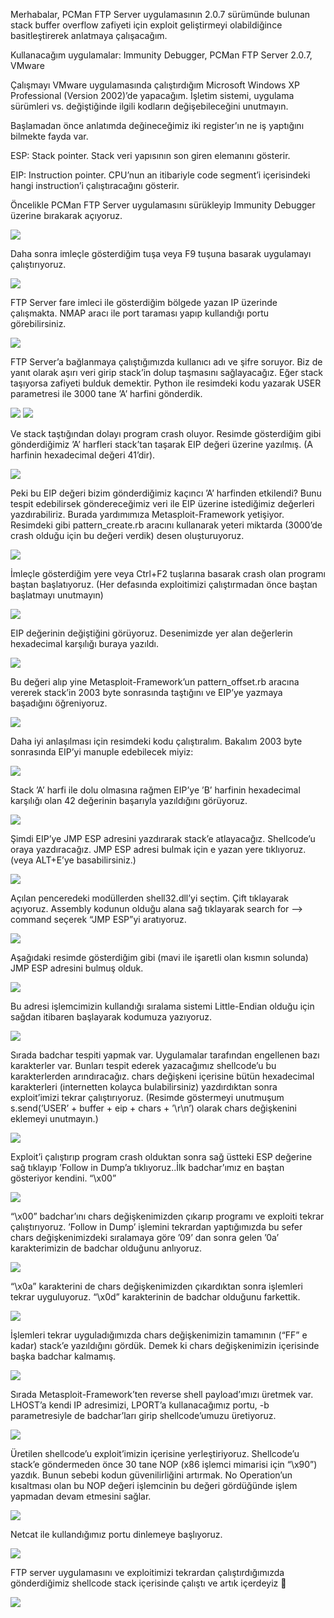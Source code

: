 Merhabalar, PCMan FTP Server uygulamasının 2.0.7 sürümünde bulunan stack buffer overflow zafiyeti için exploit geliştirmeyi olabildiğince basitleştirerek anlatmaya çalışacağım.

Kullanacağım uygulamalar: Immunity Debugger, PCMan FTP Server 2.0.7, VMware

Çalışmayı VMware uygulamasında çalıştırdığım Microsoft Windows XP Professional (Version 2002)’de yapacağım. İşletim sistemi, uygulama sürümleri vs. değiştiğinde ilgili kodların değişebileceğini unutmayın.

Başlamadan önce anlatımda değineceğimiz iki register’ın ne iş yaptığını bilmekte fayda var.

ESP: Stack pointer. Stack veri yapısının son giren elemanını gösterir.

EIP: Instruction pointer. CPU’nun an itibariyle code segment’i içerisindeki hangi instruction’i çalıştıracağını gösterir.

Öncelikle PCMan FTP Server uygulamasını sürükleyip Immunity Debugger üzerine bırakarak açıyoruz.

![](https://imguploads.net/images/2018/12/05/168d5b6c6dcbdab5f.png)

Daha sonra imleçle gösterdiğim tuşa veya F9 tuşuna basarak uygulamayı çalıştırıyoruz.

![](https://imguploads.net/images/2018/12/05/2.png)

FTP Server fare imleci ile gösterdiğim bölgede yazan IP üzerinde çalışmakta. NMAP aracı ile port taraması yapıp kullandığı portu görebilirsiniz.

![](https://imguploads.net/images/2018/12/05/3.png)

FTP Server’a bağlanmaya çalıştığımızda kullanıcı adı ve şifre soruyor. Biz de yanıt olarak aşırı veri girip stack’in dolup taşmasını sağlayacağız. Eğer stack taşıyorsa zafiyeti bulduk demektir. Python ile resimdeki kodu yazarak USER parametresi ile 3000 tane ’A’ harfini gönderdik.

![](https://imguploads.net/images/2018/12/05/4.png)
![](https://imguploads.net/images/2018/12/05/5.png)

Ve stack taştığından dolayı program crash oluyor. Resimde gösterdiğim gibi gönderdiğimiz ’A’ harfleri stack’tan taşarak EIP değeri üzerine yazılmış. (A harfinin hexadecimal değeri 41’dir).

![](https://imguploads.net/images/2018/12/05/6.png)

Peki bu EIP değeri bizim gönderdiğimiz kaçıncı ’A’ harfinden etkilendi? Bunu tespit edebilirsek göndereceğimiz veri ile EIP üzerine istediğimiz değerleri yazdırabiliriz. Burada yardımımıza Metasploit-Framework yetişiyor. Resimdeki gibi pattern_create.rb aracını kullanarak yeteri miktarda (3000’de crash olduğu için bu değeri verdik) desen oluşturuyoruz.

![](https://imguploads.net/images/2018/12/05/7.png)

İmleçle gösterdiğim yere veya Ctrl+F2 tuşlarına basarak crash olan programı baştan başlatıyoruz. (Her defasında exploitimizi çalıştırmadan önce baştan başlatmayı unutmayın)

![](https://imguploads.net/images/2018/12/05/8.png)

EIP değerinin değiştiğini görüyoruz. Desenimizde yer alan değerlerin hexadecimal karşılığı buraya yazıldı.

![](https://imguploads.net/images/2018/12/05/9.png)

Bu değeri alıp yine Metasploit-Framework’un pattern_offset.rb aracına vererek stack’in 2003 byte sonrasında taştığını ve EIP’ye yazmaya başadığını öğreniyoruz.

![](https://imguploads.net/images/2018/12/05/10.png)

Daha iyi anlaşılması için resimdeki kodu çalıştıralım. Bakalım 2003 byte sonrasında EIP’yi manuple edebilecek miyiz:

![](https://imguploads.net/images/2018/12/05/11.png)

Stack ’A’ harfi ile dolu olmasına rağmen EIP’ye ’B’ harfinin hexadecimal karşılığı olan 42 değerinin başarıyla yazıldığını görüyoruz.

![](https://imguploads.net/images/2018/12/05/12.png)

Şimdi EIP’ye JMP ESP adresini yazdırarak stack’e atlayacağız. Shellcode’u oraya yazdıracağız. JMP ESP adresi bulmak için e yazan yere tıklıyoruz. (veya ALT+E’ye basabilirsiniz.)

![](https://imguploads.net/images/2018/12/05/13.png)

Açılan penceredeki modüllerden shell32.dll’yi seçtim. Çift tıklayarak açıyoruz. Assembly kodunun olduğu alana sağ tıklayarak search for –> command seçerek “JMP ESP”yi aratıyoruz.

![](https://imguploads.net/images/2018/12/05/14.png)

Aşağıdaki resimde gösterdiğim gibi (mavi ile işaretli olan kısmın solunda) JMP ESP adresini bulmuş olduk.

![](https://imguploads.net/images/2018/12/05/15.png)

Bu adresi işlemcimizin kullandığı sıralama sistemi Little-Endian olduğu için sağdan itibaren başlayarak kodumuza yazıyoruz.

![](https://imguploads.net/images/2018/12/05/16.png)

Sırada badchar tespiti yapmak var. Uygulamalar tarafından engellenen bazı karakterler var. Bunları tespit ederek yazacağımız shellcode’u bu karakterlerden arındıracağız. chars değişkeni içerisine bütün hexadecimal karakterleri (internetten kolayca bulabilirsiniz) yazdırdıktan sonra exploit’imizi tekrar çalıştırıyoruz. (Resimde göstermeyi unutmuşum s.send(’USER’ + buffer + eip + chars + ’\\r\\n’) olarak chars değişkenini eklemeyi unutmayın.)

![](https://imguploads.net/images/2018/12/05/17.png)

Exploit’i çalıştırıp program crash olduktan sonra sağ üstteki ESP değerine sağ tıklayıp ’Follow in Dump’a tıklıyoruz..İlk badchar’ımız en baştan gösteriyor kendini. “\\x00”

![](https://imguploads.net/images/2018/12/05/18.png)

“\\x00” badchar’ını chars değişkenimizden çıkarıp programı ve exploiti tekrar çalıştırıyoruz. ’Follow in Dump’ işlemini tekrardan yaptığımızda bu sefer chars değişkenimizdeki sıralamaya göre ’09’ dan sonra gelen ’0a’ karakterimizin de badchar olduğunu anlıyoruz.

![](https://imguploads.net/images/2018/12/05/19.png)

“\\x0a” karakterini de chars değişkenimizden çıkardıktan sonra işlemleri tekrar uyguluyoruz. “\\x0d” karakterinin de badchar olduğunu farkettik.

![](https://imguploads.net/images/2018/12/05/21.png)

İşlemleri tekrar uyguladığımızda chars değişkenimizin tamamının (“FF” e kadar) stack’e yazıldığını gördük. Demek ki chars değişkenimizin içerisinde başka badchar kalmamış.

![](https://imguploads.net/images/2018/12/05/23.png)

Sırada Metasploit-Framework’ten reverse shell payload’ımızı üretmek var. LHOST’a kendi IP adresimizi, LPORT’a kullanacağımız portu, -b parametresiyle de badchar’ları girip shellcode’umuzu üretiyoruz.

![](https://imguploads.net/images/2018/12/05/24.png)

Üretilen shellcode’u exploit’imizin içerisine yerleştiriyoruz. Shellcode’u stack’e göndermeden önce 30 tane NOP (x86 işlemci mimarisi için “\\x90”) yazdık. Bunun sebebi kodun güvenilirliğini artırmak. No Operation’un kısaltması olan bu NOP değeri işlemcinin bu değeri gördüğünde işlem yapmadan devam etmesini sağlar.

![](https://imguploads.net/images/2018/12/05/25.png)

Netcat ile kullandığımız portu dinlemeye başlıyoruz.

![](https://imguploads.net/images/2018/12/05/26.png)

FTP server uygulamasını ve exploitimizi tekrardan çalıştırdığımızda gönderdiğimiz shellcode stack içerisinde çalıştı ve artık içerdeyiz 🙂

![](https://imguploads.net/images/2018/12/05/27.png)